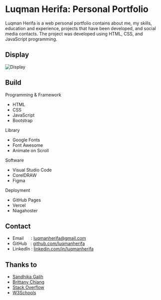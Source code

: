 # Luqman Herifa: Personal Portfolio
Luqman Herifa is a web personal portfolio contains about me, my skills, education and experience, projects that have been developed, and social media contacts. The project was developed using HTML, CSS, and JavaScript programming.

## Display
![Display](https://luqmanherifa.site/images/imgluqmanherifa.png)

## Build
Programming & Framework
  - HTML
  - CSS
  - JavaScript
  - Bootstrap

Library
  - Google Fonts
  - Font Awesome
  - Animate on Scroll

Software
  - Visual Studio Code
  - CorelDRAW
  - Figma

Deployment
  - GitHub Pages
  - Vercel
  - Niagahoster

## Contact
  - Email      : [luqmanherifa@gmail.com](mailto:luqmanherifa@gmail.com)
  - GitHub   : [github.com/luqmanherifa](https://github.com/luqmanherifa)
  - LinkedIn : [linkedin.com/in/luqmanherifa](https://www.linkedin.com/in/luqmanherifa)

## Thanks to
  - [Sandhika Galih](https://github.com/sandhikagalih)
  - [Brittany Chiang](https://github.com/bchiang7)
  - [Stack Overflow](https://stackoverflow.com)
  - [W3Schools](https://www.w3schools.com)
